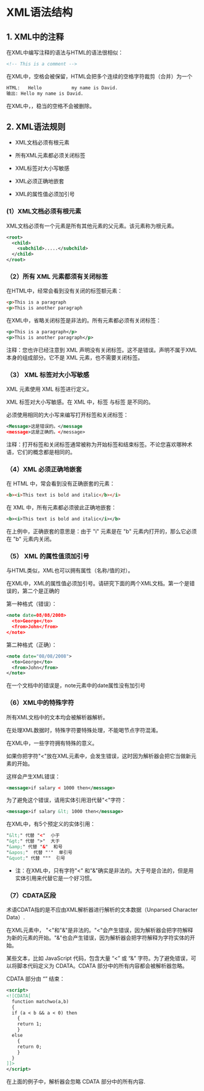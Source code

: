 # XML语法结构

## 1. XML中的注释

在XML中编写注释的语法与HTML的语法很相似：

```XML
<!-- This is a comment -->
```

在XML中，空格会被保留，HTML会把多个连续的空格字符裁剪（合并）为一个

```XML
HTML:	Hello           my name is David.
输出:	Hello my name is David.
```

在XML中，，稳当的空格不会被删除。

## 2. XML语法规则

* XML文档必须有根元素

* 所有XML元素都必须关闭标签

* XML标签对大小写敏感

* XML必须正确地嵌套

* XML的属性值必须加引号

### (1）XML文档必须有根元素

XML文档必须有一个元素是所有其他元素的父元素。该元素称为根元素。

```XML
<root>
  <child>
    <subchild>.....</subchild>
  </child>
</root>
```

### （2）所有 XML 元素都须有关闭标签

在HTML中，经常会看到没有关闭的标签额元素：

```HTML
<p>This is a paragraph
<p>This is another paragraph
```

在XML中，省略关闭标签是非法的。所有元素都必须有关闭标签：

```XML
<p>This is a paragraph</p>
<p>This is another paragraph</p> 
```

注释：您也许已经注意到 XML 声明没有关闭标签。这不是错误。声明不属于XML本身的组成部分。它不是 XML 元素，也不需要关闭标签。

### （3） XML 标签对大小写敏感

XML 元素使用 XML 标签进行定义。

XML 标签对大小写敏感。在 XML 中，标签 <Letter> 与标签 <letter> 是不同的。

必须使用相同的大小写来编写打开标签和关闭标签：

```XML
<Message>这是错误的。</message
<message>这是正确的。</message>
```

注释：打开标签和关闭标签通常被称为开始标签和结束标签。不论您喜欢哪种术语，它们的概念都是相同的。

### （4）XML 必须正确地嵌套

在 HTML 中，常会看到没有正确嵌套的元素：

```HTML
<b><i>This text is bold and italic</b></i>
```

在 XML 中，所有元素都必须彼此正确地嵌套：

```XML
<b><i>This text is bold and italic</i></b>
```

在上例中，正确嵌套的意思是：由于 "i" 元素是在 "b" 元素内打开的，那么它必须在 "b" 元素内关闭。

### （5） XML 的属性值须加引号

与HTML类似，XML也可以拥有属性（名称/值的对）。

在XML中，XML的属性值必须加引号。请研究下面的两个XML文档。第一个是错误的，第二个是正确的

第一种格式（错误）：

```XML
<note date=08/08/2008>
  <to>George</to>
  <from>John</from>
</note>
```

第二种格式（正确）：

```XML
<note date="08/08/2008">
  <to>George</to>
  <from>John</from>
</note>
```

在一个文档中的错误是，note元素中的date属性没有加引号

### （6）XML中的特殊字符

所有XML文档中的文本均会被解析器解析。

在处理XML数据时，特殊字符要特殊处理，不能喝节点字符混淆。

在XML中，一些字符拥有特殊的意义。

如果你把字符"<"放在XML元素中，会发生错误，这时因为解析器会把它当做新元素的开始。

这样会产生XML错误：

```XML
<message>if salary < 1000 then</message>
```

为了避免这个错误，请用实体引用泪代替"<"字符：

```XML
<message>if salary &lt; 1000 then</message>
```

在XML中，有5个预定义的实体引用：

```XML
"&lt;" 代替 "<"  小于
"&gt;" 代替 ">"  大于
"&amp;" 代替 "&"  和号
"&apos;"  代替 "'"  单引号
"&quot;" 代替 """  引号
```
* 注：在XML中，只有字符"<" 和"&"确实是非法的。大于号是合法的，但是用实体引用来代替它是一个好习惯。

### （7）CDATA区段

术语CDATA指的是不应由XML解析器进行解析的文本数据（Unparsed Character Data）.

在XML元素中， "<"和"&"是非法的。"<"会产生错误，因为解析器会把字符解释为新的元素的开始。"&"也会产生错误，因为解析器会把字符解释为字符实体的开始。

某些文本，比如 JavaScript 代码，包含大量 “<” 或 “&” 字符。为了避免错误，可以将脚本代码定义为 CDATA。CDATA 部分中的所有内容都会被解析器忽略。

CDATA 部分由 “<![CDATA[“ 开始，由 ”]]>” 结束：

```XML
<script>
<![CDATA[
  function matchwo(a,b)
  {
  if (a < b && a < 0) then
    {
    return 1;
    }
  else
    {
    return 0;
    }
  }
]]>
</script>
```

在上面的例子中，解析器会忽略 CDATA 部分中的所有内容.


